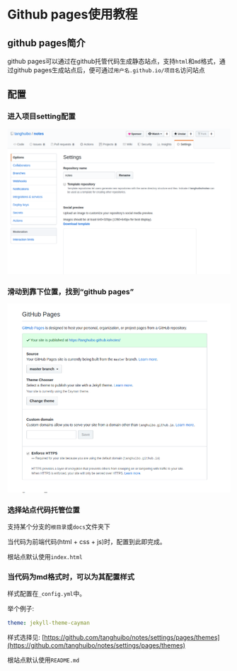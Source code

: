 # Github pages使用教程

## github pages简介

github pages可以通过在github托管代码生成静态站点，支持`html`和`md`格式，通过github pages生成站点后，便可通过`用户名.github.io/项目名`访问站点

## 配置

### 进入项目setting配置

![avatar](../screenshots/工具箱/githubPages/setting-1.png)

### 滑动到靠下位置，找到“github pages”

![avatar](../screenshots/工具箱/githubPages/setting-2.png)

### 选择站点代码托管位置

支持某个分支的`根目录`或`docs`文件夹下

当代码为前端代码(html + css + js)时，配置到此即完成。

根站点默认使用`index.html`

### 当代码为md格式时，可以为其配置样式

样式配置在`_config.yml`中。

举个例子:

```yml
theme: jekyll-theme-cayman
```

样式选择见: [https://github.com/tanghuibo/notes/settings/pages/themes](https://github.com/tanghuibo/notes/settings/pages/themes)

根站点默认使用`README.md`

